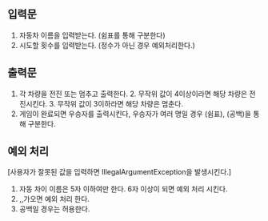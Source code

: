 ## 입력문
1. 자동차 이름을 입력받는다. (쉼표를 통해 구분한다)
2. 시도할 횟수를 입력받는다. (정수가 아닌 경우 예외처리한다.)

## 출력문
1. 각 차량을 전진 또는 멈추고 출력한다. 
   2. 무작위 값이 4이상이라면 해당 차량은 전진시킨다. 
   3. 무작위 값이 3이하라면 해당 차량은 멈춘다.
2. 게임이 완료되면 우승자를 출력시킨다, 우승자가 여러 명일 경우 (쉼표), (공백)을 통해 구분한다.

## 예외 처리

[사용자가 잘못된 값을 입력하면 IllegalArgumentException을 발생시킨다.]
1. 자동 차이 이름은 5자 이하여만 한다. 6자 이상이 되면 예외 처리 시킨다.
2. ,,가오면 예외 처리 한다.
3. 공백일 경우는 허용한다.
